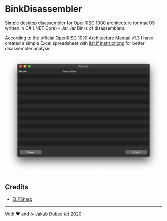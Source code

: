 ﻿# BinkDisassembler

Simple desktop disassembler for [OpenRISC 1000](https://openrisc.io/) architecture for macOS written in C# (.NET Core) -
Jar Jar Binks of disassemblers.

According to the official [OpenRISC 1000 Architecture Manual v1.3](https://raw.githubusercontent.com/openrisc/doc/master/openrisc-arch-1.3-rev1.pdf)
I have created a simple Excel spreadsheet with [list if instructions](docs/instructions.xlsx) for better disassembler analysis.

![](docs/screenshots/MainWindow.png)

## Credits

- [ELFSharp](https://www.nuget.org/packages/ELFSharp/)

---
With ❤️ and ☕️ Jakub Dubec (c) 2020
